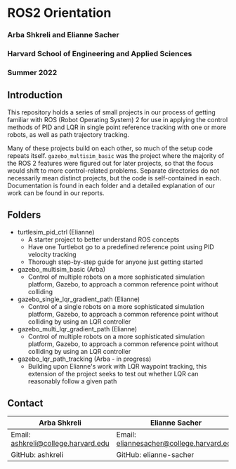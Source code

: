 # ROS2 Orientation

### Arba Shkreli and Elianne Sacher
### Harvard School of Engineering and Applied Sciences
### Summer 2022

## Introduction

This repository holds a series of small projects in our process of getting
familiar with ROS (Robot Operating System) 2 for use in applying the control
methods of PID and LQR in single point reference tracking with one or more 
robots, as well as path trajectory tracking.

Many of these projects build on each other, so much of the setup code repeats
itself. `gazebo_multisim_basic` was the project where the majority of the ROS 2
features were figured out for later projects, so that the focus would shift to
more control-related problems. Separate directories do not necessarily mean distinct
projects, but the code is self-contained in each. Documentation is found in each
folder and a detailed explanation of our work can be found in our reports.

## Folders

- turtlesim_pid_ctrl (Elianne)
    - A starter project to better understand ROS concepts
    - Have one Turtlebot go to a predefined reference point using PID velocity
        tracking
    - Thorough step-by-step guide for anyone just getting started
- gazebo_multisim_basic (Arba)
    - Control of multiple robots on a more sophisticated simulation platform,
        Gazebo, to approach a common reference point without colliding
- gazebo_single_lqr_gradient_path (Elianne)
    - Control of a single robots on a more sophisticated simulation platform,
        Gazebo, to approach a common reference point without colliding by using an LQR controller
- gazebo_multi_lqr_gradient_path (Elianne)
    - Control of multiple robots on a more sophisticated simulation platform,
        Gazebo, to approach a common reference point without colliding by using an LQR controller
- gazebo_lqr_path_tracking (Arba - in progress)
    - Building upon Elianne's work with LQR waypoint tracking, this extension of
        the project seeks to test out whether LQR can reasonably follow a given
        path

## Contact

| Arba Shkreli                        | Elianne Sacher                           |
| ----------------------------------- | ---------------------------------------- |
| Email: ashkreli@college.harvard.edu | Email: eliannesacher@college.harvard.edu |
| GitHub: ashkreli                    | GitHub: elianne-sacher                   |
